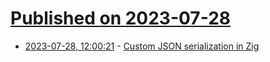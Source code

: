 # [Published on 2023-07-28](index.md)

* [2023-07-28, 12:00:21](https://lobste.rs/s/arir2p/custom_json_serialization_zig) - [Custom JSON serialization in Zig](https://www.aolium.com/karlseguin/46252c5b-587a-c419-be96-a0ccc2f11de4)
